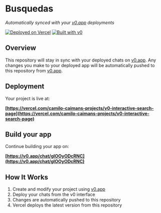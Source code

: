 # Busquedas

*Automatically synced with your [v0.app](https://v0.app) deployments*

[![Deployed on Vercel](https://img.shields.io/badge/Deployed%20on-Vercel-black?style=for-the-badge&logo=vercel)](https://vercel.com/camilo-caimans-projects/v0-interactive-search-page)
[![Built with v0](https://img.shields.io/badge/Built%20with-v0.app-black?style=for-the-badge)](https://v0.app/chat/glOOyODcRNC)

## Overview

This repository will stay in sync with your deployed chats on [v0.app](https://v0.app).
Any changes you make to your deployed app will be automatically pushed to this repository from [v0.app](https://v0.app).

## Deployment

Your project is live at:

**[https://vercel.com/camilo-caimans-projects/v0-interactive-search-page](https://vercel.com/camilo-caimans-projects/v0-interactive-search-page)**

## Build your app

Continue building your app on:

**[https://v0.app/chat/glOOyODcRNC](https://v0.app/chat/glOOyODcRNC)**

## How It Works

1. Create and modify your project using [v0.app](https://v0.app)
2. Deploy your chats from the v0 interface
3. Changes are automatically pushed to this repository
4. Vercel deploys the latest version from this repository
